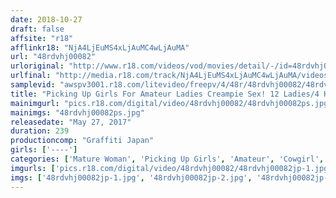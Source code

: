 ```yaml
---
date: 2018-10-27
draft: false
affsite: "r18"
afflinkr18: "NjA4LjEuMS4xLjAuMC4wLjAuMA"
url: "48rdvhj00082"
urloriginal: "http://www.r18.com/videos/vod/movies/detail/-/id=48rdvhj00082"
urlfinal: "http://media.r18.com/track/NjA4LjEuMS4xLjAuMC4wLjAuMA/videos/vod/movies/detail/-/id=48rdvhj00082"
samplevid: "awspv3001.r18.com/litevideo/freepv/4/48r/48rdvhj00082/48rdvhj00082_dmb_w.mp4"
title: "Picking Up Girls For Amateur Ladies Creampie Sex! 12 Ladies/4 Hours! Hard Working Ladies"
mainimgurl: "pics.r18.com/digital/video/48rdvhj00082/48rdvhj00082ps.jpg"
mainimgs: "48rdvhj00082ps.jpg"
releasedate: "May 27, 2017"
duration: 239
productioncomp: "Graffiti Japan"
girls: ['----']
categories: ['Mature Woman', 'Picking Up Girls', 'Amateur', 'Cowgirl', 'Creampie', 'Blowjob', 'Hi-Def']
imgurls: ['pics.r18.com/digital/video/48rdvhj00082/48rdvhj00082jp-1.jpg', 'pics.r18.com/digital/video/48rdvhj00082/48rdvhj00082jp-2.jpg', 'pics.r18.com/digital/video/48rdvhj00082/48rdvhj00082jp-3.jpg', 'pics.r18.com/digital/video/48rdvhj00082/48rdvhj00082jp-4.jpg', 'pics.r18.com/digital/video/48rdvhj00082/48rdvhj00082jp-5.jpg', 'pics.r18.com/digital/video/48rdvhj00082/48rdvhj00082jp-6.jpg', 'pics.r18.com/digital/video/48rdvhj00082/48rdvhj00082jp-7.jpg', 'pics.r18.com/digital/video/48rdvhj00082/48rdvhj00082jp-8.jpg', 'pics.r18.com/digital/video/48rdvhj00082/48rdvhj00082jp-9.jpg', 'pics.r18.com/digital/video/48rdvhj00082/48rdvhj00082jp-10.jpg', 'pics.r18.com/digital/video/48rdvhj00082/48rdvhj00082jp-11.jpg', 'pics.r18.com/digital/video/48rdvhj00082/48rdvhj00082jp-12.jpg', 'pics.r18.com/digital/video/48rdvhj00082/48rdvhj00082jp-13.jpg', 'pics.r18.com/digital/video/48rdvhj00082/48rdvhj00082jp-14.jpg', 'pics.r18.com/digital/video/48rdvhj00082/48rdvhj00082jp-15.jpg', 'pics.r18.com/digital/video/48rdvhj00082/48rdvhj00082jp-16.jpg', 'pics.r18.com/digital/video/48rdvhj00082/48rdvhj00082jp-17.jpg', 'pics.r18.com/digital/video/48rdvhj00082/48rdvhj00082jp-18.jpg', 'pics.r18.com/digital/video/48rdvhj00082/48rdvhj00082jp-19.jpg', 'pics.r18.com/digital/video/48rdvhj00082/48rdvhj00082jp-20.jpg']
imgs: ['48rdvhj00082jp-1.jpg', '48rdvhj00082jp-2.jpg', '48rdvhj00082jp-3.jpg', '48rdvhj00082jp-4.jpg', '48rdvhj00082jp-5.jpg', '48rdvhj00082jp-6.jpg', '48rdvhj00082jp-7.jpg', '48rdvhj00082jp-8.jpg', '48rdvhj00082jp-9.jpg', '48rdvhj00082jp-10.jpg', '48rdvhj00082jp-11.jpg', '48rdvhj00082jp-12.jpg', '48rdvhj00082jp-13.jpg', '48rdvhj00082jp-14.jpg', '48rdvhj00082jp-15.jpg', '48rdvhj00082jp-16.jpg', '48rdvhj00082jp-17.jpg', '48rdvhj00082jp-18.jpg', '48rdvhj00082jp-19.jpg', '48rdvhj00082jp-20.jpg']
---
```

